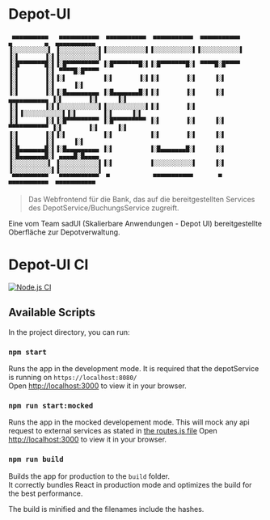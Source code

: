 # Depot-UI
```
 ▄▄▄▄▄▄▄▄▄▄   ▄▄▄▄▄▄▄▄▄▄▄  ▄▄▄▄▄▄▄▄▄▄▄  ▄▄▄▄▄▄▄▄▄▄▄  ▄▄▄▄▄▄▄▄▄▄▄          ▄         ▄  ▄▄▄▄▄▄▄▄▄▄▄ 
▐░░░░░░░░░░▌ ▐░░░░░░░░░░░▌▐░░░░░░░░░░░▌▐░░░░░░░░░░░▌▐░░░░░░░░░░░▌        ▐░▌       ▐░▌▐░░░░░░░░░░░▌
▐░█▀▀▀▀▀▀▀█░▌▐░█▀▀▀▀▀▀▀▀▀ ▐░█▀▀▀▀▀▀▀█░▌▐░█▀▀▀▀▀▀▀█░▌ ▀▀▀▀█░█▀▀▀▀         ▐░▌       ▐░▌ ▀▀▀▀█░█▀▀▀▀ 
▐░▌       ▐░▌▐░▌          ▐░▌       ▐░▌▐░▌       ▐░▌     ▐░▌             ▐░▌       ▐░▌     ▐░▌     
▐░▌       ▐░▌▐░█▄▄▄▄▄▄▄▄▄ ▐░█▄▄▄▄▄▄▄█░▌▐░▌       ▐░▌     ▐░▌ ▄▄▄▄▄▄▄▄▄▄▄ ▐░▌       ▐░▌     ▐░▌     
▐░▌       ▐░▌▐░░░░░░░░░░░▌▐░░░░░░░░░░░▌▐░▌       ▐░▌     ▐░▌▐░░░░░░░░░░░▌▐░▌       ▐░▌     ▐░▌     
▐░▌       ▐░▌▐░█▀▀▀▀▀▀▀▀▀ ▐░█▀▀▀▀▀▀▀▀▀ ▐░▌       ▐░▌     ▐░▌ ▀▀▀▀▀▀▀▀▀▀▀ ▐░▌       ▐░▌     ▐░▌     
▐░▌       ▐░▌▐░▌          ▐░▌          ▐░▌       ▐░▌     ▐░▌             ▐░▌       ▐░▌     ▐░▌     
▐░█▄▄▄▄▄▄▄█░▌▐░█▄▄▄▄▄▄▄▄▄ ▐░▌          ▐░█▄▄▄▄▄▄▄█░▌     ▐░▌             ▐░█▄▄▄▄▄▄▄█░▌ ▄▄▄▄█░█▄▄▄▄ 
▐░░░░░░░░░░▌ ▐░░░░░░░░░░░▌▐░▌          ▐░░░░░░░░░░░▌     ▐░▌             ▐░░░░░░░░░░░▌▐░░░░░░░░░░░▌
 ▀▀▀▀▀▀▀▀▀▀   ▀▀▀▀▀▀▀▀▀▀▀  ▀            ▀▀▀▀▀▀▀▀▀▀▀       ▀               ▀▀▀▀▀▀▀▀▀▀▀  ▀▀▀▀▀▀▀▀▀▀▀ 
```
> Das Webfrontend für die Bank, das auf die bereitgestellten Services des DepotService/BuchungsService zugreift.

Eine vom Team sadUI (Skalierbare Anwendungen - Depot UI) bereitgestellte Oberfläche zur Depotverwaltung.

# Depot-UI CI
[![Node.js CI](https://github.com/HSWsac2/depot-ui/actions/workflows/ci.yml/badge.svg)](https://github.com/HSWsac2/depot-ui/actions/workflows/ci.yml)

## Available Scripts

In the project directory, you can run:

### `npm start`

Runs the app in the development mode. It is required that the depotService is running on `https://localhost:8080/` \
Open [http://localhost:3000](http://localhost:3000) to view it in your browser.


### `npm run start:mocked`

Runs the app in the mocked developement mode. This will mock any api request to external services as stated in [the routes.js file](src/app/mocks/routes.js)
Open [http://localhost:3000](http://localhost:3000) to view it in your browser.

### `npm run build`

Builds the app for production to the `build` folder.\
It correctly bundles React in production mode and optimizes the build for the best performance.

The build is minified and the filenames include the hashes.
